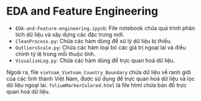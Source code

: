 # EDA and Feature Engineering

 - `EDA-and-Feature-engineering.ipynb`: File notebook chứa quá trình phân tích dữ liệu và xây dựng các đặc trưng mới.
 - `CleanProcess.py`: Chứa các hàm dùng để xử lý dữ liệu bị thiếu.
 - `OutliersScale.py`: Chứa các hàm loại bỏ các giá trị ngoại lai và điều chỉnh tỷ lệ trong mỗi thuộc tính.
 - `VisualizeLog.py`: Chứa các hàm dùng để trực quan hoá dữ liệu.

Ngoài ra, file `vietnam_Vietnam_Country_Boundary` chứa dữ liệu về ranh giới của các tỉnh thành Việt Nam, được sử dụng để trực quan hoá dữ liệu và lọc dữ liệu ngoại lai. `foliumMarkerColored.html` là file html chứa bản đồ trực quan hoá dữ liệu.

